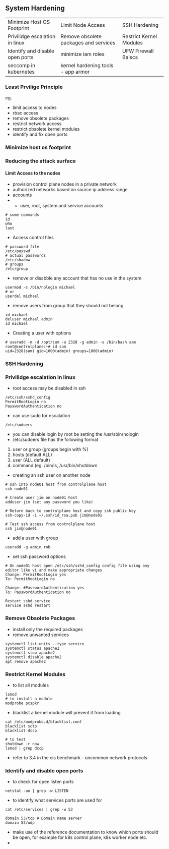 ## System Hardening

|      |      |      |
| ---- | ---- | ---- |
|Minimize Host OS Footprint | Limit Node Access | SSH Hardening | 
|Privilidge escalation in linux | Remove obsolete packages and services | Restrict Kernel Modules| 
|Identify and disable open ports | minimize iam roles | UFW Firewall Baiscs | Restricting syscals using secomp |
|seccomp in kubernetes | kernel hardening tools - app armor | 

### Least Prvilige Principle

eg.
- limit access to nodes
- rbac access
- remove obsolete packages
- restrict network access
- restrict obsolete kernel modules
- identify and fix open ports

### Minimize host os footprint

### Reducing the attack surface

#### Limit Access to the nodes
- provision control plane nodes in a private network
- authorized networks based on source ip address range
- accounts
- - user, root, system and service accounts
```
# some commands
id 
who
last
```
- Access control files
```
# password file
/etc/passwd
# actual passwords
/etc/shadow
# groups
/etc/group
```
- remove or disabble any account that has no use in the system
```
usermod -s /bin/nologin michael
# or 
userdel michael
```
- remove users from group that they should not belong
```
id michael
deluser michael admin
id michael
```
- Creating a user with options
```
# useradd -m -d /opt/sam -u 2328 -g admin -s /bin/bash sam 
root@controlplane:~# id sam
uid=2328(sam) gid=1000(admin) groups=1000(admin)
```

### SSH Hardening

### Privilidge escalation in linux

- root access may be disabled in ssh
```
/etc/ssh/sshd_config
PermitRootLogin no
PasswordAuthentication no
```
- can use sudo for escalation
```
/etc/sudoers
```
- you can disable login by root be setting the /usr/sbin/nologin
- /etc/sudoers file has the following format
1. user or group (groups begin with %)
2. hosts (default ALL)
3. user (ALL default)
4. command (eg. /bin/ls, /usr/bin/shutdown

- creating an ssh user on another node
```
# ssh into node01 host from controlplane host
ssh node01

# Create user jim on node01 host
adduser jim (set any password you like)

# Return back to controlplane host and copy ssh public key
ssh-copy-id -i ~/.ssh/id_rsa.pub jim@node01

# Test ssh access from controlplane host
ssh jim@node01
```
- add a user with group
```
useradd -g admin rob
```
- set ssh password options
```
# On node01 host open /etc/ssh/sshd_config config file using any editor like vi and make appropriate changes
Change: PermitRootLogin yes
To: PermitRootLogin no

Change: #PasswordAuthentication yes
To: PasswordAuthentication no

Restart sshd service
service sshd restart
```

### Remove Obsolete Packages
- install only the required packages
- remove unwanted services
```
systemctl list-units --type service
systemctl status apache2
systemctl stop apache2
systemctl disable apache2
apt remove apache2
```

### Restrict Kernel Modules
- to list all modules
```
lsmod
# to install a module
modprobe pcspkr

```
- blacklist a kernel module will prevent it from loading
```
cat /etc/modprobe.d/blacklist.conf
blacklist sctp
blacklist dccp

# to test
shutdown -r now
lsmod | grep dccp
```
- refer to 3.4 in the cis benchmark - uncommon network protocols

### Identify and disable open ports
- to check for open listen ports
```
netstat -an | grep -w LISTEN
```
- to identify what services ports are used for 
```
cat /etc/services | grep -w 53

domain 53/tcp # Domain name server
domain 53/udp
```
- make use of the reference documentation to know which ports should be open, for example for k8s control plane, k8s worker node etc.
- 
